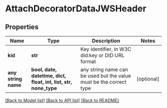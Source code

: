 # AttachDecoratorDataJWSHeader


## Properties
Name | Type | Description | Notes
------------ | ------------- | ------------- | -------------
**kid** | **str** | Key identifier, in W3C did:key or DID URL format | 
**any string name** | **bool, date, datetime, dict, float, int, list, str, none_type** | any string name can be used but the value must be the correct type | [optional]

[[Back to Model list]](../README.md#documentation-for-models) [[Back to API list]](../README.md#documentation-for-api-endpoints) [[Back to README]](../README.md)


